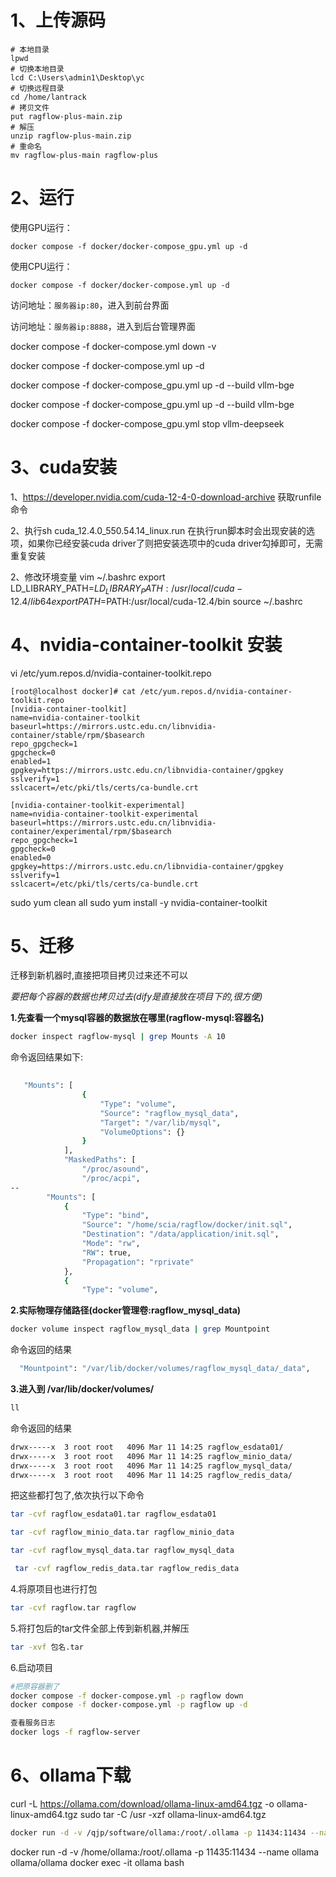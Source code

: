 # 1、上传源码

```shell
# 本地目录
lpwd 
# 切换本地目录
lcd C:\Users\admin1\Desktop\yc
# 切换远程目录
cd /home/lantrack
# 拷贝文件
put ragflow-plus-main.zip
# 解压
unzip ragflow-plus-main.zip
# 重命名
mv ragflow-plus-main ragflow-plus
```

# 2、运行

使用GPU运行：

```shell
docker compose -f docker/docker-compose_gpu.yml up -d
```

使用CPU运行：

```shell
docker compose -f docker/docker-compose.yml up -d
```

访问地址：`服务器ip:80`，进入到前台界面

访问地址：`服务器ip:8888`，进入到后台管理界面


docker compose -f docker-compose.yml down -v

docker compose -f docker-compose.yml up -d

docker compose -f docker-compose_gpu.yml up -d --build vllm-bge

docker compose -f docker-compose_gpu.yml up -d  --build  vllm-bge

docker compose -f docker-compose_gpu.yml stop vllm-deepseek

# 3、cuda安装
1、https://developer.nvidia.com/cuda-12-4-0-download-archive
获取runfile命令

2、执行sh cuda_12.4.0_550.54.14_linux.run
在执行run脚本时会出现安装的选项，如果你已经安装cuda driver了则把安装选项中的cuda driver勾掉即可，无需重复安装

2、修改环境变量
vim ~/.bashrc
export LD_LIBRARY_PATH=$LD_LIBRARY_PATH:/usr/local/cuda-12.4/lib64
export PATH=$PATH:/usr/local/cuda-12.4/bin
source ~/.bashrc
# 4、nvidia-container-toolkit 安装

vi  /etc/yum.repos.d/nvidia-container-toolkit.repo

```shell
[root@localhost docker]# cat /etc/yum.repos.d/nvidia-container-toolkit.repo
[nvidia-container-toolkit]
name=nvidia-container-toolkit
baseurl=https://mirrors.ustc.edu.cn/libnvidia-container/stable/rpm/$basearch
repo_gpgcheck=1
gpgcheck=0
enabled=1
gpgkey=https://mirrors.ustc.edu.cn/libnvidia-container/gpgkey
sslverify=1
sslcacert=/etc/pki/tls/certs/ca-bundle.crt
    
[nvidia-container-toolkit-experimental]
name=nvidia-container-toolkit-experimental
baseurl=https://mirrors.ustc.edu.cn/libnvidia-container/experimental/rpm/$basearch
repo_gpgcheck=1
gpgcheck=0
enabled=0
gpgkey=https://mirrors.ustc.edu.cn/libnvidia-container/gpgkey
sslverify=1
sslcacert=/etc/pki/tls/certs/ca-bundle.crt
```

 sudo yum clean all
 sudo yum install -y nvidia-container-toolkit


# 5、迁移

迁移到新机器时,直接把项目拷贝过来还不可以

_要把每个容器的数据也拷贝过去(dify是直接放在项目下的,很方便)_

**1.先查看一个mysql容器的数据放在哪里(ragflow-mysql:容器名)**

```bash
docker inspect ragflow-mysql | grep Mounts -A 10
```

命令返回结果如下:

```bash
   
   "Mounts": [
                {
                    "Type": "volume",
                    "Source": "ragflow_mysql_data",
                    "Target": "/var/lib/mysql",
                    "VolumeOptions": {}
                }
            ],
            "MaskedPaths": [
                "/proc/asound",
                "/proc/acpi",
--
        "Mounts": [
            {
                "Type": "bind",
                "Source": "/home/scia/ragflow/docker/init.sql",
                "Destination": "/data/application/init.sql",
                "Mode": "rw",
                "RW": true,
                "Propagation": "rprivate"
            },
            {
                "Type": "volume",
```

**2.实际物理存储路径(docker管理卷:ragflow_mysql_data)**

```bash
docker volume inspect ragflow_mysql_data | grep Mountpoint
```

命令返回的结果

```bash
  "Mountpoint": "/var/lib/docker/volumes/ragflow_mysql_data/_data",
```

**3.进入到 /var/lib/docker/volumes/**

```bash
ll
```

命令返回的结果

```bash
drwx-----x  3 root root   4096 Mar 11 14:25 ragflow_esdata01/
drwx-----x  3 root root   4096 Mar 11 14:25 ragflow_minio_data/
drwx-----x  3 root root   4096 Mar 11 14:25 ragflow_mysql_data/
drwx-----x  3 root root   4096 Mar 11 14:25 ragflow_redis_data/
```

把这些都打包了,依次执行以下命令

```bash
tar -cvf ragflow_esdata01.tar ragflow_esdata01
```

```bash
tar -cvf ragflow_minio_data.tar ragflow_minio_data
```

```bash
tar -cvf ragflow_mysql_data.tar ragflow_mysql_data
```

```bash
 tar -cvf ragflow_redis_data.tar ragflow_redis_data
```

4.将原项目也进行打包

```bash
tar -cvf ragflow.tar ragflow
```

5.将打包后的tar文件全部上传到新机器,并解压

```bash
tar -xvf 包名.tar
```

6.启动项目

```bash
#把原容器删了
docker compose -f docker-compose.yml -p ragflow down
docker compose -f docker-compose.yml -p ragflow up -d

查看服务日志
docker logs -f ragflow-server
```

# 6、ollama下载
curl -L https://ollama.com/download/ollama-linux-amd64.tgz -o ollama-linux-amd64.tgz
sudo tar -C /usr -xzf ollama-linux-amd64.tgz

```bash
docker run -d -v /qjp/software/ollama:/root/.ollama -p 11434:11434 --name ollama ollama/ollama
```

docker run -d -v /home/ollama:/root/.ollama -p 11435:11434 --name ollama ollama/ollama
docker exec -it ollama bash